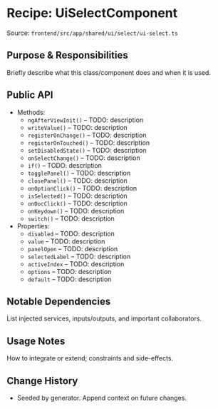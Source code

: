 # Recipe: UiSelectComponent

Source: `frontend/src/app/shared/ui/select/ui-select.ts`

## Purpose & Responsibilities
Briefly describe what this class/component does and when it is used.

## Public API
- Methods:
  - `ngAfterViewInit()` – TODO: description
  - `writeValue()` – TODO: description
  - `registerOnChange()` – TODO: description
  - `registerOnTouched()` – TODO: description
  - `setDisabledState()` – TODO: description
  - `onSelectChange()` – TODO: description
  - `if()` – TODO: description
  - `togglePanel()` – TODO: description
  - `closePanel()` – TODO: description
  - `onOptionClick()` – TODO: description
  - `isSelected()` – TODO: description
  - `onDocClick()` – TODO: description
  - `onKeydown()` – TODO: description
  - `switch()` – TODO: description
- Properties:
  - `disabled` – TODO: description
  - `value` – TODO: description
  - `panelOpen` – TODO: description
  - `selectedLabel` – TODO: description
  - `activeIndex` – TODO: description
  - `options` – TODO: description
  - `default` – TODO: description

## Notable Dependencies
List injected services, inputs/outputs, and important collaborators.

## Usage Notes
How to integrate or extend; constraints and side-effects.

## Change History
- Seeded by generator. Append context on future changes.
